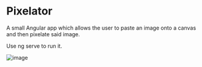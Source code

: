 # Pixelator

A small Angular app which allows the user to paste an image onto a canvas and then pixelate said image.

Use ng serve to run it.

![image](https://github.com/user-attachments/assets/00a0d995-dd62-4a20-950e-627f0f21eae2)

